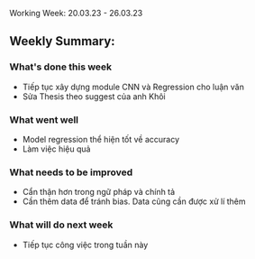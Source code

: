 Working Week: 20.03.23 - 26.03.23

## Weekly Summary:

### What's done this week
- Tiếp tục xây dựng module CNN và Regression cho luận văn
- Sửa Thesis theo suggest của anh Khôi

### What went well
- Model regression thể hiện tốt về accuracy
- Làm việc hiệu quả

### What needs to be improved
- Cẩn thận hơn trong ngữ pháp và chính tả
- Cần thêm data để tránh bias. Data cũng cần được xử lí thêm 


### What will do next week
- Tiếp tục công việc trong tuần này
